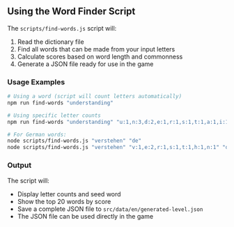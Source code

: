 ## Using the Word Finder Script

The `scripts/find-words.js` script will:
1. Read the dictionary file
2. Find all words that can be made from your input letters
3. Calculate scores based on word length and commonness
4. Generate a JSON file ready for use in the game

### Usage Examples

```bash
# Using a word (script will count letters automatically)
npm run find-words "understanding"

# Using specific letter counts
npm run find-words "understanding" "u:1,n:3,d:2,e:1,r:1,s:1,t:1,a:1,i:1,g:1"

# For German words:
node scripts/find-words.js "verstehen" "de"
node scripts/find-words.js "verstehen" "v:1,e:2,r:1,s:1,t:1,h:1,n:1" "de"

```

### Output

The script will:
- Display letter counts and seed word
- Show the top 20 words by score
- Save a complete JSON file to `src/data/en/generated-level.json`
- The JSON file can be used directly in the game 